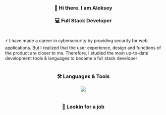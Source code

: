 <h3 align="center">👋 Hi there. I am Aleksey<br><br>💻 Full Stack Developer</h3>
<h1></h1>
<p>⚡ I have made a career in cybersecurity by providing security for web applications. But I realized that the user experience, design and functions of the product are closer to me. Therefore, I studied the most up-to-date development tools & languages to became a full stack developer</p><h1></h1>
<h3 align="center">🛠 Languages & Tools</h3>
<p align="center">
  <a href="https://skillicons.dev">
    <img src="https://skillicons.dev/icons?i=css,html,js,figma,react,ps,vscode,git,babel,webpack,nodejs,express,mongodb,nginx&perline=7" />
  </a>
</p>
<h1></h1>
<h3 align="center">👀 Lookin for a job</h3>
